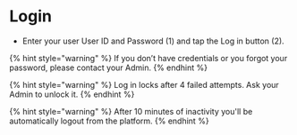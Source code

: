 # Login

- Enter your user User ID and Password (1) and tap the Log in button (2).​

{% hint style="warning" %} If you don’t have credentials or you forgot your password, please contact your Admin. {% endhint %}

{% hint style="warning" %} Log in locks after 4 failed attempts. Ask your Admin to unlock it. {% endhint %}

{% hint style="warning" %} After 10 minutes of inactivity you'll be automatically logout from the platform. {% endhint %}
